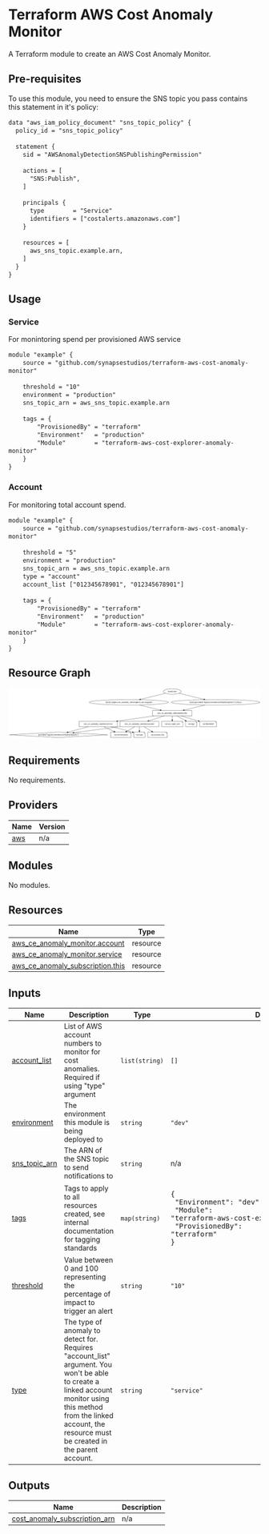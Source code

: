 # Terraform AWS Cost Anomaly Monitor

A Terraform module to create an AWS Cost Anomaly Monitor.

## Pre-requisites

To use this module, you need to ensure the SNS topic you pass contains this statement in it's policy:

```hcl
data "aws_iam_policy_document" "sns_topic_policy" {
  policy_id = "sns_topic_policy"

  statement {
    sid = "AWSAnomalyDetectionSNSPublishingPermission"

    actions = [
      "SNS:Publish",
    ]

    principals {
      type        = "Service"
      identifiers = ["costalerts.amazonaws.com"]
    }

    resources = [
      aws_sns_topic.example.arn,
    ]
  }
}
```

## Usage

### Service

For monintoring spend per provisioned AWS service

```hcl
module "example" {
    source = "github.com/synapsestudios/terraform-aws-cost-anomaly-monitor"

    threshold = "10"
    environment = "production"
    sns_topic_arn = aws_sns_topic.example.arn

    tags = {
        "ProvisionedBy" = "terraform"
        "Environment"   = "production"
        "Module"        = "terraform-aws-cost-explorer-anomaly-monitor"
    }
}
```

### Account

For monitoring total account spend.

```hcl
module "example" {
    source = "github.com/synapsestudios/terraform-aws-cost-anomaly-monitor"

    threshold = "5"
    environment = "production"
    sns_topic_arn = aws_sns_topic.example.arn
    type = "account"
    account_list ["012345678901", "012345678901"]

    tags = {
        "ProvisionedBy" = "terraform"
        "Environment"   = "production"
        "Module"        = "terraform-aws-cost-explorer-anomaly-monitor"
    }
}
```

## Resource Graph

<img src="./graph.svg">

<!-- BEGIN_TF_DOCS -->
## Requirements

No requirements.

## Providers

| Name | Version |
|------|---------|
| <a name="provider_aws"></a> [aws](#provider\_aws) | n/a |

## Modules

No modules.

## Resources

| Name | Type |
|------|------|
| [aws_ce_anomaly_monitor.account](https://registry.terraform.io/providers/hashicorp/aws/latest/docs/resources/ce_anomaly_monitor) | resource |
| [aws_ce_anomaly_monitor.service](https://registry.terraform.io/providers/hashicorp/aws/latest/docs/resources/ce_anomaly_monitor) | resource |
| [aws_ce_anomaly_subscription.this](https://registry.terraform.io/providers/hashicorp/aws/latest/docs/resources/ce_anomaly_subscription) | resource |

## Inputs

| Name | Description | Type | Default | Required |
|------|-------------|------|---------|:--------:|
| <a name="input_account_list"></a> [account\_list](#input\_account\_list) | List of AWS account numbers to monitor for cost anomalies. Required if using "type" argument | `list(string)` | `[]` | no |
| <a name="input_environment"></a> [environment](#input\_environment) | The environment this module is being deployed to | `string` | `"dev"` | no |
| <a name="input_sns_topic_arn"></a> [sns\_topic\_arn](#input\_sns\_topic\_arn) | The ARN of the SNS topic to send notifications to | `string` | n/a | yes |
| <a name="input_tags"></a> [tags](#input\_tags) | Tags to apply to all resources created, see internal documentation for tagging standards | `map(string)` | <pre>{<br>  "Environment": "dev",<br>  "Module": "terraform-aws-cost-explorer-anomaly-monitor",<br>  "ProvisionedBy": "terraform"<br>}</pre> | no |
| <a name="input_threshold"></a> [threshold](#input\_threshold) | Value between 0 and 100 representing the percentage of impact to trigger an alert | `string` | `"10"` | no |
| <a name="input_type"></a> [type](#input\_type) | The type of anomaly to detect for. Requires "account\_list" argument. You won't be able to create a linked account monitor using this method from the linked account, the resource must be created in the parent account. | `string` | `"service"` | no |

## Outputs

| Name | Description |
|------|-------------|
| <a name="output_cost_anomaly_subscription_arn"></a> [cost\_anomaly\_subscription\_arn](#output\_cost\_anomaly\_subscription\_arn) | n/a |
<!-- END_TF_DOCS -->
